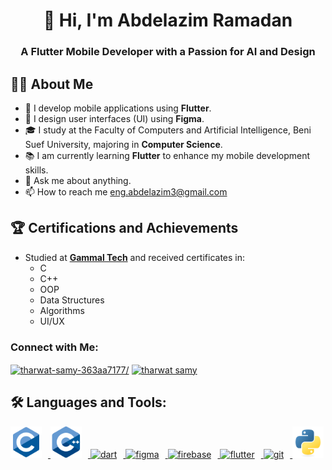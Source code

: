 <h1 align="center">👋 Hi, I'm Abdelazim Ramadan</h1>
<h3 align="center">A Flutter Mobile Developer with a Passion for AI and Design</h3>

## 🙋‍♂️ About Me
- 📱 I develop mobile applications using **Flutter**.
- 🎨 I design user interfaces (UI) using **Figma**.
- 🎓 I study at the Faculty of Computers and Artificial Intelligence, Beni Suef University, majoring in **Computer Science**.
- 📚 I am currently learning **Flutter** to enhance my mobile development skills.
- 💬 Ask me about anything.
- 📫 How to reach me [eng.abdelazim3@gmail.com](mailto:eng.abdelazim3@gmail.com)

## 🏆 Certifications and Achievements
- Studied at [**Gammal Tech**](https://www.gammal.tech/) and received certificates in:
  - C
  - C++
  - OOP
  - Data Structures
  - Algorithms
  - UI/UX

### Connect with Me:  
<p  align="left" dir="auto">
<a href="https://www.linkedin.com/in/azimramadan/" rel="nofollow"><img align="center" src="https://raw.githubusercontent.com/rahuldkjain/github-profile-readme-generator/master/src/images/icons/Social/linked-in-alt.svg" alt="tharwat-samy-363aa7177/" height="30" width="40" style="max-width: 100%;"></a>
<a href="https://www.facebook.com/share/19QZRVd1ZK/?mibextid=qi2Omg" rel="nofollow"><img align="center" src="https://raw.githubusercontent.com/rahuldkjain/github-profile-readme-generator/master/src/images/icons/Social/facebook.svg" alt="tharwat samy" height="30" width="40" style="max-width: 100%;"></a>
</p>

## 🛠️ Languages and Tools:
<p align="left"> 
  <a href="https://www.cprogramming.com/" target="_blank" rel="noreferrer">
    <img src="https://raw.githubusercontent.com/devicons/devicon/master/icons/c/c-original.svg" alt="c" width="50" height="50" style="margin-right: 10px;"/>
  </a>
  <a href="https://www.w3schools.com/cpp/" target="_blank" rel="noreferrer">
    <img src="https://raw.githubusercontent.com/devicons/devicon/master/icons/cplusplus/cplusplus-original.svg" alt="cplusplus" width="50" height="50" style="margin-right: 10px;"/>
  </a> 
  <a href="https://dart.dev" target="_blank" rel="noreferrer">
    <img src="https://www.vectorlogo.zone/logos/dartlang/dartlang-icon.svg" alt="dart" width="50" height="50" style="margin-right: 10px;"/>
  </a>
  <a href="https://www.figma.com/" target="_blank" rel="noreferrer">
    <img src="https://www.vectorlogo.zone/logos/figma/figma-icon.svg" alt="figma" width="50" height="50" style="margin-right: 10px;"/>
  </a> 
  <a href="https://firebase.google.com/" target="_blank" rel="noreferrer">
    <img src="https://www.vectorlogo.zone/logos/firebase/firebase-icon.svg" alt="firebase" width="50" height="50" style="margin-right: 10px;"/>
  </a> 
  <a href="https://flutter.dev" target="_blank" rel="noreferrer">
    <img src="https://www.vectorlogo.zone/logos/flutterio/flutterio-icon.svg" alt="flutter" width="50" height="50" style="margin-right: 10px;"/>
  </a> 
  <a href="https://git-scm.com/" target="_blank" rel="noreferrer">
    <img src="https://www.vectorlogo.zone/logos/git-scm/git-scm-icon.svg" alt="git" width="50" height="50" style="margin-right: 10px;"/>
  </a> 
  <a href="https://www.python.org" target="_blank" rel="noreferrer">
    <img src="https://raw.githubusercontent.com/devicons/devicon/master/icons/python/python-original.svg" alt="python" width="50" height="50"/>
  </a>
</p>
